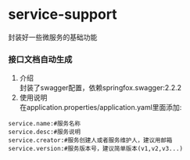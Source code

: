 # service-support

封装好一些微服务的基础功能

### 接口文档自动生成
1. 介绍  
封装了swagger配置，依赖springfox.swagger:2.2.2
2. 使用说明  
在application.properties/application.yaml里面添加:
```properties
service.name:#服务名称
service.desc:#服务说明
service.creator:#服务创建人或者服务维护人，建议用邮箱
service.version:#服务版本号，建议简单版本(v1,v2,v3...)
```

